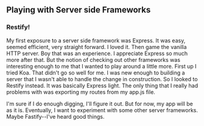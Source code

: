 ## Playing with Server side Frameworks

### Restify!

My first exposure to a server side framework was Express. It was easy, 
seemed efficient, very straight forward. I loved it. Then game the 
vanilla HTTP server. Boy that was an experience. I appreciate Express so 
much more after that. But the notion of checking out other frameworks was
interesting enough to me that I wanted to play around a little more. First
up I tried Koa. That didn't go so well for me. I was new enough to building
a server that I wasn't able to handle the change in construction. So I 
looked to Restify instead. It was basically Express light. The only thing
that I really had problems with was exporting my routes from my app.js file.

I'm sure if I do enough digging, I'll figure it out. But for now, my app will
be as it is. Eventually, I want to experiment with some other server 
frameworks. Maybe Fastify--I've heard good things.

